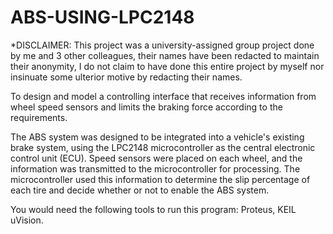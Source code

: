 # ABS-USING-LPC2148

*DISCLAIMER: This project was a university-assigned group project done by me and 3 other colleagues, their names have been redacted to maintain their anonymity, I do not claim to have done this entire project by myself nor insinuate some ulterior motive by redacting their names.

To design and model a controlling interface that receives information from wheel speed sensors and limits the braking force according to the requirements.

The ABS system was designed to be integrated into a vehicle's existing brake system, using the LPC2148 microcontroller as the central electronic control unit (ECU). Speed sensors were placed on each wheel, and the information was transmitted to the microcontroller for processing. The microcontroller used this information to determine the slip percentage of each tire and decide whether or not to enable the ABS system.

You would need the following tools to run this program:
Proteus,
KEIL uVision.
